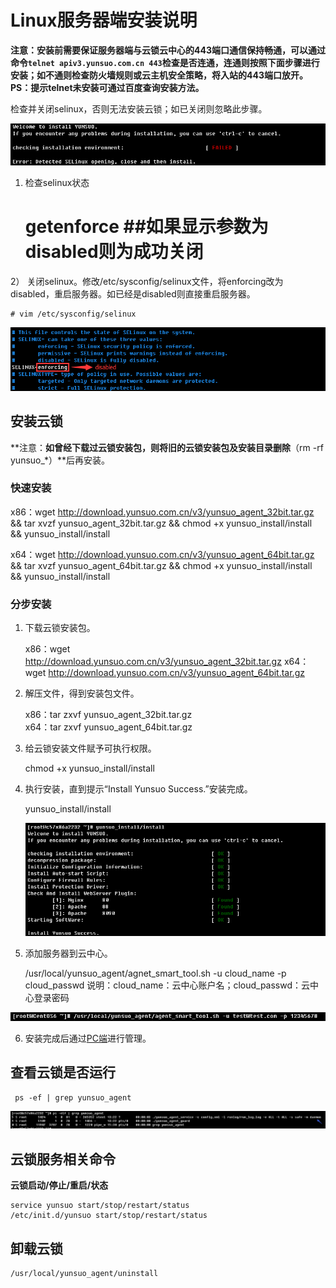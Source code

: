# Linux服务器端安装说明
**注意：安装前需要保证服务器端与云锁云中心的443端口通信保持畅通，可以通过命令`telnet apiv3.yunsuo.com.cn 443`检查是否连通，连通则按照下面步骤进行安装；如不通则检查防火墙规则或云主机安全策略，将入站的443端口放开。PS：提示telnet未安装可通过百度查询安装方法。**

检查并关闭selinux，否则无法安装云锁；如已关闭则忽略此步骤。

![](/assets/Linux_install_0.png)

1) 检查selinux状态
    
    # getenforce ##如果显示参数为disabled则为成功关闭
    
2） 关闭selinux。修改/etc/sysconfig/selinux文件，将enforcing改为disabled，重启服务器。如已经是disabled则直接重启服务器。
    
    # vim /etc/sysconfig/selinux

![](/assets/Linux_install_1.png)

<!-- toc -->

## 安装云锁

**注意：**如曾经下载过云锁安装包，则将旧的云锁安装包及安装目录删除**（rm -rf yunsuo_*）**后再安装。

### 快速安装

x86：wget http://download.yunsuo.com.cn/v3/yunsuo_agent_32bit.tar.gz && tar xvzf yunsuo_agent_32bit.tar.gz && chmod +x yunsuo_install/install && yunsuo_install/install

x64：wget http://download.yunsuo.com.cn/v3/yunsuo_agent_64bit.tar.gz && tar xvzf yunsuo_agent_64bit.tar.gz && chmod +x yunsuo_install/install && yunsuo_install/install

### 分步安装

1. 下载云锁安装包。
    
   x86：wget http://download.yunsuo.com.cn/v3/yunsuo_agent_32bit.tar.gz
   x64：wget http://download.yunsuo.com.cn/v3/yunsuo_agent_64bit.tar.gz

2. 解压文件，得到安装包文件。

   x86：tar zxvf yunsuo_agent_32bit.tar.gz     
   x64：tar zxvf yunsuo_agent_64bit.tar.gz
   
3. 给云锁安装文件赋予可执行权限。

   chmod +x yunsuo_install/install

4. 执行安装，直到提示“Install Yunsuo Success.”安装完成。
    
    yunsuo_install/install
 
    ![](/assets/Linux_install_2.png)
 
5. 添加服务器到云中心。

    /usr/local/yunsuo_agent/agnet_smart_tool.sh -u cloud_name -p cloud_passwd
    说明：cloud_name：云中心账户名；cloud_passwd：云中心登录密码

  ![](/assets/f0105.png)

6. 安装完成后通过[PC端](http://help.yunsuo.com.cn/guide/PC_inst.html)进行管理。

## 查看云锁是否运行
   
     ps -ef | grep yunsuo_agent

![](/assets/Linux_install_3.png)
## 云锁服务相关命令 

**云锁启动/停止/重启/状态**

    service yunsuo start/stop/restart/status
    /etc/init.d/yunsuo start/stop/restart/status

## 卸载云锁

    /usr/local/yunsuo_agent/uninstall